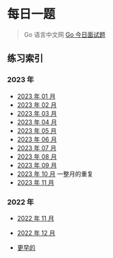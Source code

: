 # 每日一题

> Go 语言中文网 [Go 今日面试题](https://studygolang.com/interview/question)

## 练习索引

### 2023 年

- [2023 年 01 月](./2023/01/)
- [2023 年 02 月](./2023/02/)
- [2023 年 03 月](./2023/03/)
- [2023 年 04 月](./2023/04/)
- [2023 年 05 月](./2023/05/)
- [2023 年 06 月](./2023/06/)
- [2023 年 07 月](./2023/07/)
- [2023 年 08 月](./2023/08/)
- [2023 年 09 月](./2023/09/)
- [2023 年 10 月](./2023/10/) 一整月的重复
- [2023 年 11 月](./2023/11/)

### 2022 年

- [2022 年 11 月](./2022/11/)
- [2022 年 12 月](./2022/12/)

- [更早的](./2022/history.md)
